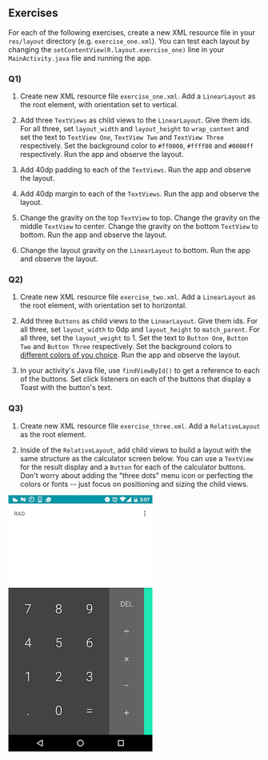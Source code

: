 ## Exercises

For each of the following exercises, create a new XML resource file in your `res/layout` directory (e.g. `exercise_one.xml`). You can test each layout by changing the `setContentView(R.layout.exercise_one)` line in your `MainActivity.java` file and running the app.

### Q1) 

1) Create new XML resource file `exercise_one.xml`. Add a `LinearLayout` as the root element, with orientation set to vertical.

2) Add three `TextViews` as child views to the `LinearLayout`. Give them ids. For all three, set `layout_width` and `layout_height` to `wrap_content` and set the text to `TextView One`, `TextView Two` and `TextView Three` respectively. Set the background color to `#ff0000`, `#ffff00` and `#0000ff` respectively. Run the app and observe the layout.

3) Add 40dp padding to each of the `TextViews`. Run the app and observe the layout.

4) Add 40dp margin to each of the `TextViews`. Run the app and observe the layout.

5) Change the gravity on the top `TextView` to top. Change the gravity on the middle `TextView` to center. Change the gravity on the bottom `TextView` to bottom. Run the app and observe the layout.

6) Change the layout gravity on the `LinearLayout` to bottom. Run the app and observe the layout.

### Q2) 

1) Create new XML resource file `exercise_two.xml`. Add a `LinearLayout` as the root element, with orientation set to horizontal.

2) Add three `Buttons` as child views to the `LinearLayout`. Give them ids. For all three, set `layout_width` to 0dp and `layout_height` to `match_parent`. For all three, set the `layout_weight` to 1. Set the text to `Button One`, `Button Two` and `Button Three` respectively. Set the background colors to [different colors of you choice](http://www.w3schools.com/colors/colors_picker.asp). Run the app and observe the layout.

3) In your activity's Java file, use `findViewById()` to get a reference to each of the buttons. Set click listeners on each of the buttons that display a Toast with the button's text.

### Q3) 

1) Create new XML resource file `exercise_three.xml`. Add a `RelativeLayout` as the root element.

2) Inside of the `RelativeLayout`, add child views to build a layout with the same structure as the calculator screen below. You can use a `TextView` for the result display and a `Button` for each of the calculator buttons. Don't worry about adding the "three dots" menu icon or perfecting the colors or fonts -- just focus on positioning and sizing the child views.

<img src="calculator.png">
